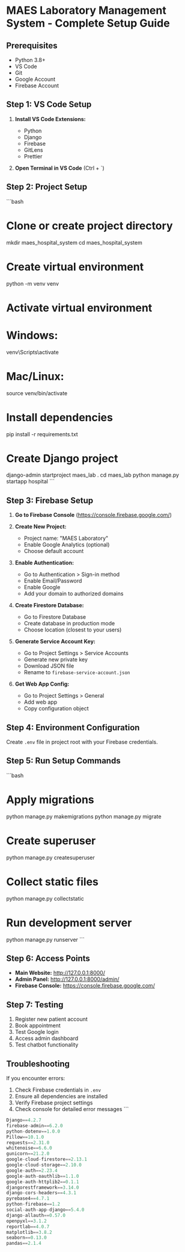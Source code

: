 # MAES Laboratory Management System - Complete Setup Guide

## Prerequisites
- Python 3.8+
- VS Code
- Git
- Google Account
- Firebase Account

## Step 1: VS Code Setup

1. **Install VS Code Extensions:**
   - Python
   - Django
   - Firebase
   - GitLens
   - Prettier

2. **Open Terminal in VS Code** (Ctrl + `)

## Step 2: Project Setup

\`\`\`bash
# Clone or create project directory
mkdir maes_hospital_system
cd maes_hospital_system

# Create virtual environment
python -m venv venv

# Activate virtual environment
# Windows:
venv\Scripts\activate
# Mac/Linux:
source venv/bin/activate

# Install dependencies
pip install -r requirements.txt

# Create Django project
django-admin startproject maes_lab .
cd maes_lab
python manage.py startapp hospital
\`\`\`

## Step 3: Firebase Setup

1. **Go to Firebase Console** (https://console.firebase.google.com/)
2. **Create New Project:**
   - Project name: "MAES Laboratory"
   - Enable Google Analytics (optional)
   - Choose default account

3. **Enable Authentication:**
   - Go to Authentication > Sign-in method
   - Enable Email/Password
   - Enable Google
   - Add your domain to authorized domains

4. **Create Firestore Database:**
   - Go to Firestore Database
   - Create database in production mode
   - Choose location (closest to your users)

5. **Generate Service Account Key:**
   - Go to Project Settings > Service Accounts
   - Generate new private key
   - Download JSON file
   - Rename to `firebase-service-account.json`

6. **Get Web App Config:**
   - Go to Project Settings > General
   - Add web app
   - Copy configuration object

## Step 4: Environment Configuration

Create `.env` file in project root with your Firebase credentials.

## Step 5: Run Setup Commands

\`\`\`bash
# Apply migrations
python manage.py makemigrations
python manage.py migrate

# Create superuser
python manage.py createsuperuser

# Collect static files
python manage.py collectstatic

# Run development server
python manage.py runserver
\`\`\`

## Step 6: Access Points

- **Main Website:** http://127.0.0.1:8000/
- **Admin Panel:** http://127.0.0.1:8000/admin/
- **Firebase Console:** https://console.firebase.google.com/

## Step 7: Testing

1. Register new patient account
2. Book appointment
3. Test Google login
4. Access admin dashboard
5. Test chatbot functionality

## Troubleshooting

If you encounter errors:
1. Check Firebase credentials in `.env`
2. Ensure all dependencies are installed
3. Verify Firebase project settings
4. Check console for detailed error messages
\`\`\`

```python file="requirements.txt"
Django==4.2.7
firebase-admin==6.2.0
python-dotenv==1.0.0
Pillow==10.1.0
requests==2.31.0
whitenoise==6.6.0
gunicorn==21.2.0
google-cloud-firestore==2.13.1
google-cloud-storage==2.10.0
google-auth==2.23.4
google-auth-oauthlib==1.1.0
google-auth-httplib2==0.1.1
djangorestframework==3.14.0
django-cors-headers==4.3.1
pyrebase4==4.7.1
python-firebase==1.2
social-auth-app-django==5.4.0
django-allauth==0.57.0
openpyxl==3.1.2
reportlab==4.0.7
matplotlib==3.8.2
seaborn==0.13.0
pandas==2.1.4
